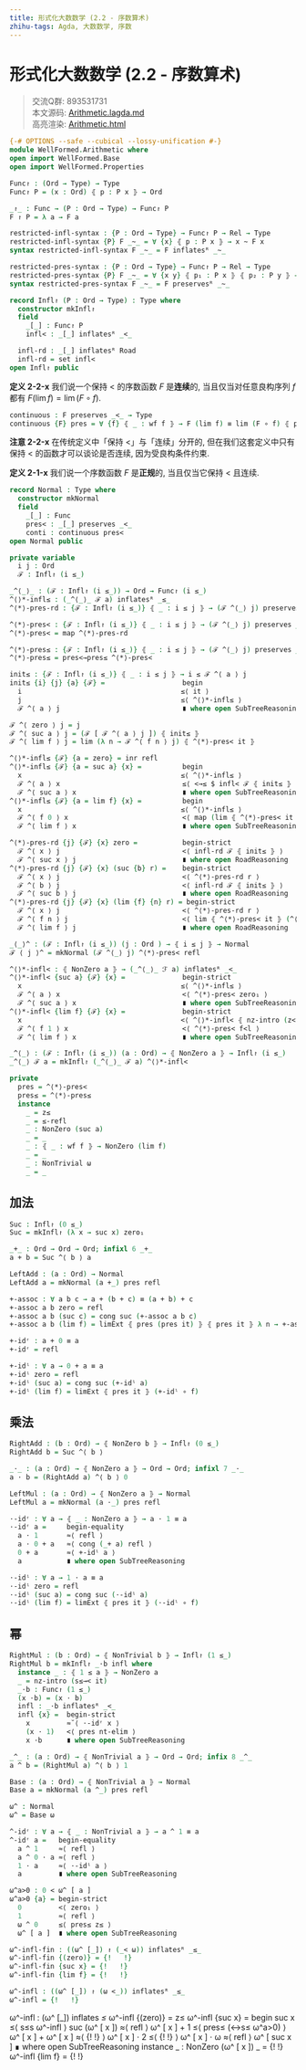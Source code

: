 ```yaml
---
title: 形式化大数数学 (2.2 - 序数算术)
zhihu-tags: Agda, 大数数学, 序数
---
```


# 形式化大数数学 (2.2 - 序数算术)

> 交流Q群: 893531731  
> 本文源码: [Arithmetic.lagda.md](https://github.com/choukh/agda-googology/blob/main/src/WellFormed/Arithmetic.lagda.md)  
> 高亮渲染: [Arithmetic.html](https://choukh.github.io/agda-googology/WellFormed.Arithmetic.html)  

```agda
{-# OPTIONS --safe --cubical --lossy-unification #-}
module WellFormed.Arithmetic where
open import WellFormed.Base
open import WellFormed.Properties
```

```agda
Func↾ : (Ord → Type) → Type
Func↾ P = (x : Ord) ⦃ p : P x ⦄ → Ord

_↾_ : Func → (P : Ord → Type) → Func↾ P
F ↾ P = λ a → F a
```

```agda
restricted-infl-syntax : {P : Ord → Type} → Func↾ P → Rel → Type
restricted-infl-syntax {P} F _~_ = ∀ {x} ⦃ p : P x ⦄ → x ~ F x
syntax restricted-infl-syntax F _~_ = F inflatesᴿ _~_
```

```agda
restricted-pres-syntax : {P : Ord → Type} → Func↾ P → Rel → Type
restricted-pres-syntax {P} F _~_ = ∀ {x y} ⦃ p₁ : P x ⦄ ⦃ p₂ : P y ⦄ → x ~ y → F x ~ F y
syntax restricted-pres-syntax F _~_ = F preservesᴿ _~_
```

```agda
record Infl↾ (P : Ord → Type) : Type where
  constructor mkInfl↾
  field
    _[_] : Func↾ P
    infl< : _[_] inflatesᴿ _<_

  infl-rd : _[_] inflatesᴿ Road
  infl-rd = set infl<
open Infl↾ public
```

**定义 2-2-x** 我们说一个保持 $\lt$ 的序数函数 $F$ 是**连续**的, 当且仅当对任意良构序列 $f$ 都有 $F(\lim f) = \lim (F \circ f)$.

```agda
continuous : F preserves _<_ → Type
continuous {F} pres = ∀ {f} ⦃ _ : wf f ⦄ → F (lim f) ≡ lim (F ∘ f) ⦃ pres it ⦄
```

**注意 2-2-x** 在传统定义中「保持 $\lt$」与「连续」分开的, 但在我们这套定义中只有保持 $\lt$ 的函数才可以谈论是否连续, 因为受良构条件约束.

**定义 2-1-x** 我们说一个序数函数 $F$ 是**正规**的, 当且仅当它保持 $\lt$ 且连续.

```agda
record Normal : Type where
  constructor mkNormal
  field
    _[_] : Func
    pres< : _[_] preserves _<_
    conti : continuous pres<
open Normal public
```

```agda
private variable
  i j : Ord
  ℱ : Infl↾ (i ≤_)
```

```agda
_^⟨_⟩_ : (ℱ : Infl↾ (i ≤_)) → Ord → Func↾ (i ≤_)
^⟨⟩*-infl≤ : (_^⟨_⟩_ ℱ a) inflatesᴿ _≤_
^⟨*⟩-pres-rd : {ℱ : Infl↾ (i ≤_)} ⦃ _ : i ≤ j ⦄ → (ℱ ^⟨_⟩ j) preserves Road
```

```agda
^⟨*⟩-pres< : {ℱ : Infl↾ (i ≤_)} ⦃ _ : i ≤ j ⦄ → (ℱ ^⟨_⟩ j) preserves _<_
^⟨*⟩-pres< = map ^⟨*⟩-pres-rd

^⟨*⟩-pres≤ : {ℱ : Infl↾ (i ≤_)} ⦃ _ : i ≤ j ⦄ → (ℱ ^⟨_⟩ j) preserves _≤_
^⟨*⟩-pres≤ = pres<→pres≤ ^⟨*⟩-pres<
```

```agda
init≤ : {ℱ : Infl↾ (i ≤_)} ⦃ _ : i ≤ j ⦄ → i ≤ ℱ ^⟨ a ⟩ j
init≤ {i} {j} {a} {ℱ} =                   begin
  i                                       ≤⟨ it ⟩
  j                                       ≤⟨ ^⟨⟩*-infl≤ ⟩
  ℱ ^⟨ a ⟩ j                              ∎ where open SubTreeReasoning
```

```agda
ℱ ^⟨ zero ⟩ j = j
ℱ ^⟨ suc a ⟩ j = (ℱ [ ℱ ^⟨ a ⟩ j ]) ⦃ init≤ ⦄
ℱ ^⟨ lim f ⟩ j = lim (λ n → ℱ ^⟨ f n ⟩ j) ⦃ ^⟨*⟩-pres< it ⦄
```

```agda
^⟨⟩*-infl≤ {ℱ} {a = zero} = inr refl
^⟨⟩*-infl≤ {ℱ} {a = suc a} {x} =          begin
  x                                       ≤⟨ ^⟨⟩*-infl≤ ⟩
  ℱ ^⟨ a ⟩ x                              ≤⟨ <→≤ $ infl< ℱ ⦃ init≤ ⦄ ⟩
  ℱ ^⟨ suc a ⟩ x                          ∎ where open SubTreeReasoning
^⟨⟩*-infl≤ {ℱ} {a = lim f} {x} =          begin
  x                                       ≤⟨ ^⟨⟩*-infl≤ ⟩
  ℱ ^⟨ f 0 ⟩ x                            <⟨ map (lim ⦃ ^⟨*⟩-pres< it ⦄) (^⟨*⟩-pres< it) ⟩
  ℱ ^⟨ lim f ⟩ x                          ∎ where open SubTreeReasoning
```

```agda
^⟨*⟩-pres-rd {j} {ℱ} {x} zero =           begin-strict
  ℱ ^⟨ x ⟩ j                              <⟨ infl-rd ℱ ⦃ init≤ ⦄ ⟩
  ℱ ^⟨ suc x ⟩ j                          ∎ where open RoadReasoning
^⟨*⟩-pres-rd {j} {ℱ} {x} (suc {b} r) =    begin-strict
  ℱ ^⟨ x ⟩ j                              <⟨ ^⟨*⟩-pres-rd r ⟩
  ℱ ^⟨ b ⟩ j                              <⟨ infl-rd ℱ ⦃ init≤ ⦄ ⟩
  ℱ ^⟨ suc b ⟩ j                          ∎ where open RoadReasoning
^⟨*⟩-pres-rd {j} {ℱ} {x} (lim {f} {n} r) = begin-strict
  ℱ ^⟨ x ⟩ j                              <⟨ ^⟨*⟩-pres-rd r ⟩
  ℱ ^⟨ f n ⟩ j                            <⟨ lim ⦃ ^⟨*⟩-pres< it ⦄ (^⟨*⟩-pres-rd (set it)) ⟩
  ℱ ^⟨ lim f ⟩ j                          ∎ where open RoadReasoning
```

```agda
_⟨_⟩^ : (ℱ : Infl↾ (i ≤_)) (j : Ord ) → ⦃ i ≤ j ⦄ → Normal
ℱ ⟨ j ⟩^ = mkNormal (ℱ ^⟨_⟩ j) ^⟨*⟩-pres< refl
```

```agda
^⟨⟩*-infl< : ⦃ NonZero a ⦄ → (_^⟨_⟩_ ℱ a) inflatesᴿ _<_
^⟨⟩*-infl< {suc a} {ℱ} {x} =              begin-strict
  x                                       ≤⟨ ^⟨⟩*-infl≤ ⟩
  ℱ ^⟨ a ⟩ x                              <⟨ ^⟨*⟩-pres< zero₁ ⟩
  ℱ ^⟨ suc a ⟩ x                          ∎ where open SubTreeReasoning
^⟨⟩*-infl< {lim f} {ℱ} {x} =              begin-strict
  x                                       <⟨ ^⟨⟩*-infl< ⦃ nz-intro (z<fs f) ⦄ ⟩
  ℱ ^⟨ f 1 ⟩ x                            <⟨ ^⟨*⟩-pres< f<l ⟩
  ℱ ^⟨ lim f ⟩ x                          ∎ where open SubTreeReasoning
```

```agda
_^⟨_⟩ : (ℱ : Infl↾ (i ≤_)) (a : Ord) → ⦃ NonZero a ⦄ → Infl↾ (i ≤_)
_^⟨_⟩ ℱ a = mkInfl↾ (_^⟨_⟩_ ℱ a) ^⟨⟩*-infl<
```

```agda
private
  pres = ^⟨*⟩-pres<
  pres≤ = ^⟨*⟩-pres≤
  instance
    _ = z≤
    _ = ≤-refl
    _ : NonZero (suc a)
    _ = _
    _ : ⦃ _ : wf f ⦄ → NonZero (lim f)
    _ = _
    _ : NonTrivial ω
    _ = _
```

## 加法

```agda
Suc : Infl↾ (0 ≤_)
Suc = mkInfl↾ (λ x → suc x) zero₁
```

```agda
_+_ : Ord → Ord → Ord; infixl 6 _+_
a + b = Suc ^⟨ b ⟩ a
```

```agda
LeftAdd : (a : Ord) → Normal
LeftAdd a = mkNormal (a +_) pres refl
```

```agda
+-assoc : ∀ a b c → a + (b + c) ≡ (a + b) + c
+-assoc a b zero = refl
+-assoc a b (suc c) = cong suc (+-assoc a b c)
+-assoc a b (lim f) = limExt ⦃ pres (pres it) ⦄ ⦃ pres it ⦄ λ n → +-assoc a b (f n)
```

```agda
+-idʳ : a + 0 ≡ a
+-idʳ = refl
```

```agda
+-idˡ : ∀ a → 0 + a ≡ a
+-idˡ zero = refl
+-idˡ (suc a) = cong suc (+-idˡ a)
+-idˡ (lim f) = limExt ⦃ pres it ⦄ (+-idˡ ∘ f)
```

## 乘法

```agda
RightAdd : (b : Ord) → ⦃ NonZero b ⦄ → Infl↾ (0 ≤_)
RightAdd b = Suc ^⟨ b ⟩
```

```agda
_⋅_ : (a : Ord) → ⦃ NonZero a ⦄ → Ord → Ord; infixl 7 _⋅_
a ⋅ b = (RightAdd a) ^⟨ b ⟩ 0
```

```agda
LeftMul : (a : Ord) → ⦃ NonZero a ⦄ → Normal
LeftMul a = mkNormal (a ⋅_) pres refl
```

```agda
⋅-idʳ : ∀ a → ⦃ _ : NonZero a ⦄ → a ⋅ 1 ≡ a
⋅-idʳ a =     begin-equality
  a ⋅ 1       ≈⟨ refl ⟩
  a ⋅ 0 + a   ≈⟨ cong (_+ a) refl ⟩
  0 + a       ≈⟨ +-idˡ a ⟩
  a           ∎ where open SubTreeReasoning
```

```agda
⋅-idˡ : ∀ a → 1 ⋅ a ≡ a
⋅-idˡ zero = refl
⋅-idˡ (suc a) = cong suc (⋅-idˡ a)
⋅-idˡ (lim f) = limExt ⦃ pres it ⦄ (⋅-idˡ ∘ f)
```

## 幂

```agda
RightMul : (b : Ord) → ⦃ NonTrivial b ⦄ → Infl↾ (1 ≤_)
RightMul b = mkInfl↾ _⋅b infl where
  instance _ : ⦃ 1 ≤ a ⦄ → NonZero a
  _ = nz-intro (s≤→< it)
  _⋅b : Func↾ (1 ≤_)
  (x ⋅b) = (x ⋅ b)
  infl : _⋅b inflatesᴿ _<_
  infl {x} =  begin-strict
    x         ≈˘⟨ ⋅-idʳ x ⟩
    (x ⋅ 1)   <⟨ pres nt-elim ⟩
    x ⋅b      ∎ where open SubTreeReasoning
```

```agda
_^_ : (a : Ord) → ⦃ NonTrivial a ⦄ → Ord → Ord; infix 8 _^_
a ^ b = (RightMul a) ^⟨ b ⟩ 1
```

```agda
Base : (a : Ord) → ⦃ NonTrivial a ⦄ → Normal
Base a = mkNormal (a ^_) pres refl
```

```agda
ω^ : Normal
ω^ = Base ω
```

```agda
^-idʳ : ∀ a → ⦃ _ : NonTrivial a ⦄ → a ^ 1 ≡ a
^-idʳ a =   begin-equality
  a ^ 1     ≈⟨ refl ⟩
  a ^ 0 ⋅ a ≈⟨ refl ⟩
  1 ⋅ a     ≈⟨ ⋅-idˡ a ⟩
  a         ∎ where open SubTreeReasoning
```

```agda
ω^a>0 : 0 < ω^ [ a ]
ω^a>0 {a} = begin-strict
  0         <⟨ zero₁ ⟩
  1         ≈⟨ refl ⟩
  ω ^ 0     ≤⟨ pres≤ z≤ ⟩
  ω^ [ a ]  ∎ where open SubTreeReasoning
```

```agda
ω^-infl-fin : ((ω^ [_]) ↾ (_< ω)) inflatesᴿ _≤_
ω^-infl-fin {(zero)} = {!   !}
ω^-infl-fin {suc x} = {!   !}
ω^-infl-fin {lim f} = {!   !}
```

```agda
ω^-infl : ((ω^ [_]) ↾ (ω <_)) inflatesᴿ _≤_
ω^-infl = {!   !}
```
ω^-infl : (ω^ [_]) inflates _≤_
ω^-infl {(zero)} = z≤
ω^-infl {suc x} =     begin
  suc x               ≤⟨ s≤s ω^-infl ⟩
  suc (ω^ [ x ])      ≈⟨ refl ⟩
  ω^ [ x ] + 1        ≤⟨ pres≤ (<→s≤ ω^a>0) ⟩
  ω^ [ x ] + ω^ [ x ] ≈⟨ {!   !} ⟩
  ω^ [ x ] ⋅ 2        ≤⟨ {!   !} ⟩
  ω^ [ x ] ⋅ ω        ≈⟨ refl ⟩
  ω^ [ suc x ]        ∎ where
    open SubTreeReasoning
    instance
      _ : NonZero (ω^ [ x ])
      _ = {!   !}
ω^-infl {lim f} = {!   !}
